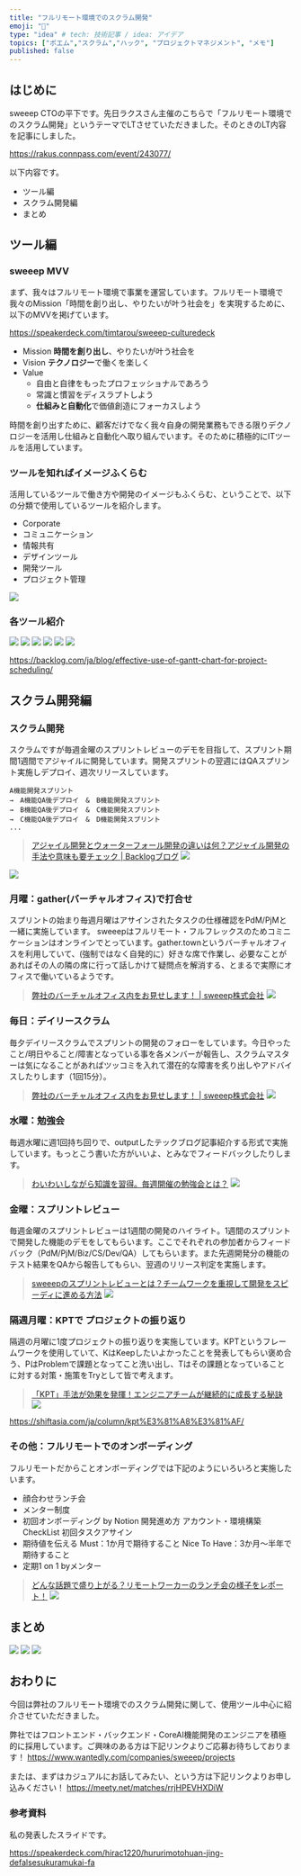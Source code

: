 ```yaml
---
title: "フルリモート環境でのスクラム開発"
emoji: "🔧"
type: "idea" # tech: 技術記事 / idea: アイデア
topics: ["ポエム","スクラム","ハック", "プロジェクトマネジメント", "メモ"]
published: false
---
```


## はじめに

sweeep CTOの平下です。先日ラクスさん主催のこちらで「フルリモート環境でのスクラム開発」というテーマでLTさせていただきました。そのときのLT内容を記事にしました。

https://rakus.connpass.com/event/243077/

以下内容です。
* ツール編
* スクラム開発編
* まとめ


## ツール編
### sweeep MVV

まず、我々はフルリモート環境で事業を運営しています。フルリモート環境で我々のMission「時間を創り出し、やりたいが叶う社会を」を実現するために、以下のMVVを掲げています。

https://speakerdeck.com/timtarou/sweeep-culturedeck

- Mission
**時間を創り出し**、やりたいが叶う社会を
- Vision
**テクノロジー**で働くを楽しく
- Value
    * 自由と自律をもったプロフェッショナルであろう
    * 常識と慣習をディスラプトしよう
    * **仕組みと自動化**で価値創造にフォーカスしよう

時間を創り出すために、顧客だけでなく我々自身の開発業務もできる限りデクノロジーを活用し仕組みと自動化へ取り組んでいます。そのために積極的にITツールを活用しています。

### ツールを知ればイメージふくらむ
活用しているツールで働き方や開発のイメージもふくらむ、ということで、以下の分類で使用しているツールを紹介します。
* Corporate
* コミュニケーション
* 情報共有
* デザインツール
* 開発ツール
* プロジェクト管理

![](/images/f72f96e572053f/tools.jpg)

### 各ツール紹介
![](/images/f72f96e572053f/corporate.jpg)
![](/images/f72f96e572053f/comunication.jpg)
![](/images/f72f96e572053f/information.jpg)
![](/images/f72f96e572053f/design.jpg)
![](/images/f72f96e572053f/develop.jpg)
![](/images/f72f96e572053f/project.jpg)

https://backlog.com/ja/blog/effective-use-of-gantt-chart-for-project-scheduling/

## スクラム開発編

### スクラム開発
スクラムですが毎週金曜のスプリントレビューのデモを目指して、スプリント期間1週間でアジャイルに開発しています。開発スプリントの翌週にはQAスプリント実施しデプロイ、週次リリースしています。
```
A機能開発スプリント　
→　A機能QA後デプロイ　&　B機能開発スプリント
→　B機能QA後デプロイ　&　C機能開発スプリント
→　C機能QA後デプロイ　&　D機能開発スプリント
...
```
> [アジャイル開発とウォーターフォール開発の違いは何？アジャイル開発の手法や意味も要チェック | Backlogブログ](https://backlog.com/ja/blog/what-is-agile-and-waterfall/)
> ![](/images/4d5cd76c22dcaa/scrum.png)

![](/images/f72f96e572053f/backlog.jpg)


### 月曜：gather(バーチャルオフィス)で打合せ
スプリントの始まり毎週月曜はアサインされたタスクの仕様確認をPdM/PjMと一緒に実施しています。
sweeepはフルリモート・フルフレックスのためコミニケーションはオンラインでとっています。gather.townというバーチャルオフィスを利用していて、(強制ではなく自発的に）好きな席で作業し、必要なことがあればその人の隣の席に行って話しかけて疑問点を解消する、とまるで実際にオフィスで働いているようです。

> [弊社のバーチャルオフィス内をお見せします！ | sweeep株式会社](https://www.wantedly.com/companies/sweeep/post_articles/383006)
![](/images/4d5cd76c22dcaa/dev.png)

### 毎日：デイリースクラム
毎夕デイリースクラムでスプリントの開発のフォローをしています。今日やったこと/明日やること/障害となっている事を各メンバーが報告し、スクラムマスターは気になることがあればツッコミを入れて潜在的な障害を炙り出しやアドバイスしたりします（1回15分）。
> [弊社のバーチャルオフィス内をお見せします！ | sweeep株式会社](https://www.wantedly.com/companies/sweeep/post_articles/383006)
![](/images/4d5cd76c22dcaa/DS.png)

### 水曜：勉強会
毎週水曜に週1回持ち回りで、outputしたテックブログ記事紹介する形式で実施しています。もっとこう書いた方がいいよ、とみなでフィードバックしたりします。
> [わいわいしながら知識を習得。毎週開催の勉強会とは？](https://note.com/sweeep_ai/n/na31a25b3836d)
![](/images/f72f96e572053f/study.jpeg)

### 金曜：スプリントレビュー

毎週金曜のスプリントレビューは1週間の開発のハイライト。1週間のスプリントで開発した機能のデモをしてもらいます。ここでそれぞれの参加者からフィードバック（PdM/PjM/Biz/CS/Dev/QA）してもらいます。また先週開発分の機能のテスト結果をQAから報告してもらい、翌週のリリース判定を実施します。
> [sweeepのスプリントレビューとは？チームワークを重視して開発をスピーディに進める方法](https://note.com/sweeep_ai/n/n23770d3b663d)
![](/images/f72f96e572053f/demo.jpeg)

### 隔週月曜：KPTで プロジェクトの振り返り
隔週の月曜に1度プロジェクトの振り返りを実施しています。KPTというフレームワークを使用していて、KはKeepしたいよかったことを発表してもらい褒め合う、PはProblemで課題となってこと洗い出し、Tはその課題となっていることに対する対策・施策をTryとして皆で考えます。

> [「KPT」手法が効果を発揮！エンジニアチームが継続的に成長する秘訣](https://note.com/sweeep_ai/n/n65815eec867d)
![](/images/f72f96e572053f/kpt.jpeg)

https://shiftasia.com/ja/column/kpt%E3%81%A8%E3%81%AF/

### その他：フルリモートでのオンボーディング
フルリモートだからことオンボーディングでは下記のようにいろいろと実施したいます。
* 顔合わせランチ会
* メンター制度
* 初回オンボーディング by Notion
    開発進め方
    アカウント・環境構築CheckList
    初回タスクアサイン
* 期待値を伝える
    Must：1か月で期待すること
    Nice To Have：3か月〜半年で期待すること
* 定期1 on 1 byメンター

> [どんな話題で盛り上がる？リモートワーカーのランチ会の様子をレポート！](https://note.com/sweeep_ai/n/n749b24d4674e)
![](/images/f72f96e572053f/lunch.jpeg)


## まとめ

![](/images/f72f96e572053f/corp_summary.jpg)
![](/images/f72f96e572053f/dev_summary.jpg)
![](/images/f72f96e572053f/scrum_summary.jpg)

## おわりに
今回は弊社のフルリモート環境でのスクラム開発に関して、使用ツール中心に紹介させていただきました。

弊社ではフロントエンド・バックエンド・CoreAI機能開発のエンジニアを積極的に採用しています。ご興味のある方は下記リンクよりご応募お待ちしております！
https://www.wantedly.com/companies/sweeep/projects

または、まずはカジュアルにお話してみたい、という方は下記リンクよりお申し込みください！
https://meety.net/matches/rrjHPEVHXDiW

### 参考資料
私の発表したスライドです。

https://speakerdeck.com/hirac1220/hururimotohuan-jing-defalsesukuramukai-fa